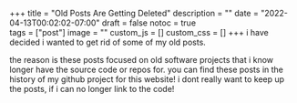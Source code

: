 +++
title = "Old Posts Are Getting Deleted"
description = ""
date = "2022-04-13T00:02:02-07:00"
draft = false
notoc = true  
tags = ["post"]
image = ""
custom_js = []
custom_css = []
+++
i have decided i wanted to get rid of some of my old posts.

<!--more-->
the reason is these posts focused on old software projects that i know longer have the source code or repos for. 
you can find these posts in the history of my github project for this website! 
i dont really want to keep up the posts, if i can no longer link to the code!

